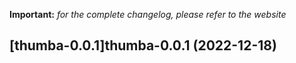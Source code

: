 **Important:**
*for the complete changelog, please refer to the website*




## [thumba-0.0.1]thumba-0.0.1 (2022-12-18)

